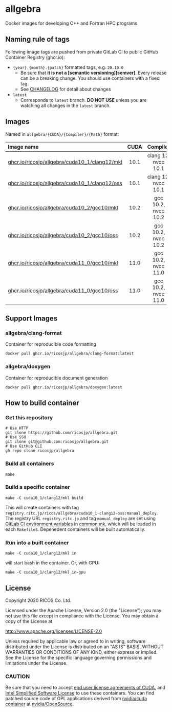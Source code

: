 allgebra
=========

Docker images for developing C++ and Fortran HPC programs

Naming rule of tags
--------------------

Following image tags are pushed from private GitLab CI to public GitHub Container Registry (ghcr.io):

- `{year}.{month}.{patch}` formatted tags, e.g. `20.10.0`
  - Be sure that **it is not a [semantic versioning][semver]**. Every release can be a breaking change. You should use containers with a fixed tag.
  - See [CHANGELOG](./CHANGELOG.md) for detail about changes
- `latest`
  - Corresponds to `latest` branch. **DO NOT USE** unless you are watching all changes in the `latest` branch.

Images
--------

Named in `allgebra/{CUDA}/{Compiler}/{Math}` format:

| Image name                                                            | CUDA | Compiler            | Math      |
|:----------------------------------------------------------------------|:----:|:-------------------:|:---------:|
| [ghcr.io/ricosjp/allgebra/cuda10_1/clang12/mkl][cuda10_1/clang12/mkl] | 10.1 | clang 12, nvcc 10.1 | Intel MKL |
| [ghcr.io/ricosjp/allgebra/cuda10_1/clang12/oss][cuda10_1/clang12/oss] | 10.1 | clang 12, nvcc 10.1 | OpenBLAS  |
| [ghcr.io/ricosjp/allgebra/cuda10_2/gcc10/mkl][cuda10_2/gcc10/mkl]     | 10.2 | gcc 10.2, nvcc 10.2 | Intel MKL |
| [ghcr.io/ricosjp/allgebra/cuda10_2/gcc10/oss][cuda10_2/gcc10/oss]     | 10.2 | gcc 10.2, nvcc 10.2 | OpenBLAS  |
| [ghcr.io/ricosjp/allgebra/cuda11_0/gcc10/mkl][cuda11_0/gcc10/mkl]     | 11.0 | gcc 10.2, nvcc 11.0 | Intel MKL |
| [ghcr.io/ricosjp/allgebra/cuda11_0/gcc10/oss][cuda11_0/gcc10/oss]     | 11.0 | gcc 10.2, nvcc 11.0 | OpenBLAS  |

[cuda10_1/clang12/mkl]: https://github.com/orgs/ricosjp/packages/container/package/allgebra%2Fcuda10_1%2Fclang12%2Fmkl
[cuda10_1/clang12/oss]: https://github.com/orgs/ricosjp/packages/container/package/allgebra%2Fcuda10_1%2Fclang12%2Foss
[cuda10_2/gcc10/mkl]: https://github.com/orgs/ricosjp/packages/container/package/allgebra%2Fcuda10_2%2Fgcc10%2Fmkl
[cuda10_2/gcc10/oss]: https://github.com/orgs/ricosjp/packages/container/package/allgebra%2Fcuda10_2%2Fgcc10%2Foss
[cuda11_0/gcc10/mkl]: https://github.com/orgs/ricosjp/packages/container/package/allgebra%2Fcuda11_0%2Fgcc10%2Fmkl
[cuda11_0/gcc10/oss]: https://github.com/orgs/ricosjp/packages/container/package/allgebra%2Fcuda11_0%2Fgcc10%2Foss

Support Images
---------------

### allgebra/clang-format

Container for reproducible code formatting

```
docker pull ghcr.io/ricosjp/allgebra/clang-format:latest
```

### allgebra/doxygen

Container for reproducible document generation

```
docker pull ghcr.io/ricosjp/allgebra/doxygen:latest
```

How to build container
------------------------

### Get this repository

```
# Use HTTP
git clone https://github.com/ricosjp/allgebra.git
# Use SSH
git clone git@github.com:ricosjp/allgebra.git
# Use GitHub CLI
gh repo clone ricosjp/allgebra
```

### Build all containers

```
make
```

### Build a specific container

```
make -C cuda10_1/clang12/mkl build
```

This will create containers with tag `registry.ritc.jp/ricos/allgebra/cuda10_1-clang12-oss:manual_deploy`.
The registry URL `registry.ritc.jp` and tag `manual_deploy` are set using [GitLab CI environment variables][gitlab-ci-env] in [common.mk](./common.mk),
which will be loaded in each `Makefile`s.
Depenedent containers will be built automatically.

[gitlab-ci-env]: https://docs.gitlab.com/ee/ci/variables/#list-all-environment-variables

### Run into a built container

```
make -C cuda10_1/clang12/mkl in
```

will start bash in the container. Or, with GPU:

```
make -C cuda10_1/clang12/mkl in-gpu
```

License
--------

Copyright 2020 RICOS Co. Ltd.

Licensed under the Apache License, Version 2.0 (the "License");
you may not use this file except in compliance with the License.
You may obtain a copy of the License at

http://www.apache.org/licenses/LICENSE-2.0

Unless required by applicable law or agreed to in writing, software
distributed under the License is distributed on an "AS IS" BASIS,
WITHOUT WARRANTIES OR CONDITIONS OF ANY KIND, either express or implied.
See the License for the specific language governing permissions and
limitations under the License.

### CAUTION
Be sure that you need to accept [end user license agreements of CUDA][EULA_CUDA],
and [Intel Simplified Software License][ISSL] to use these containers.
You can find patched source code of GPL applications
derived from [nvidia/cuda container][nvidia/cuda] at [nvidia/OpenSource][nvidia/OpenSource].

[nvidia/cuda]: https://hub.docker.com/r/nvidia/cuda/
[nvidia/OpenSource]: https://developer.download.nvidia.com/compute/cuda/opensource/
[EULA_CUDA]: https://docs.nvidia.com/cuda/eula/index.html
[ISSL]: https://software.intel.com/content/www/us/en/develop/articles/end-user-license-agreement.html
